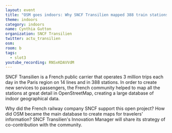 ```yaml
---
layout: event
title: "OSM goes indoors: Why SNCF Transilien mapped 388 train stations with OpenStreetMap"
theme: indoors
category: indoors
name: Cynthia Gutton
organization: SNCF Transilien
twitter: actu_transilien
osm:
room: b
tags:
  - slot3
youtube_recording: RNSxKDAVVdM
---
```

SNCF Transilien is a French public carrier that operates 3 million trips each day in the Paris region on 14 lines and in 388 stations. In order to create new services to passengers, the French community helped to map all the stations at great detail in OpenStreetMap, creating a large database of indoor geographical data.

Why did the French railway company SNCF support this open project? How did OSM became the main database to create maps for travelers' information? SNCF Transilien's Innovation Manager will share its strategy of co-contribution with the community.
